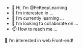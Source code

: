 - 👋 Hi, I’m @FeKeepLearning
- 👀 I’m interested in ...
- 🌱 I’m currently learning ...
- 💞️ I’m looking to collaborate on ...
- 📫 How to reach me ...

<!---
FeKeepLearning/FeKeepLearning is a ✨ special ✨ repository because its `README.md` (this file) appears on your GitHub profile.
You can click the Preview link to take a look at your changes.
---> 👀 I’m interested in web Front-end! 
